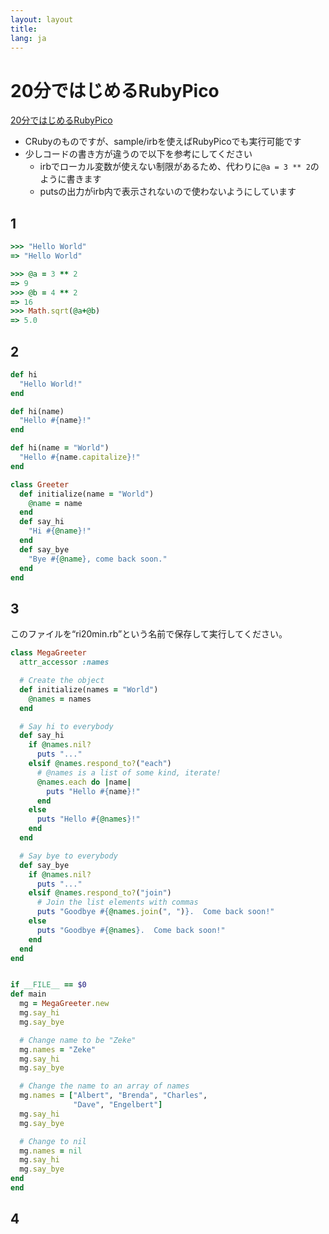 ```yaml
---
layout: layout
title: 
lang: ja
---
```

# 20分ではじめるRubyPico

[20分ではじめるRubyPico](https://www.ruby-lang.org/ja/documentation/quickstart)

- CRubyのものですが、sample/irbを使えばRubyPicoでも実行可能です
- 少しコードの書き方が違うので以下を参考にしてください
  - irbでローカル変数が使えない制限があるため、代わりに`@a = 3 ** 2`のように書きます
  - putsの出力がirb内で表示されないので使わないようにしています

## 1

```ruby
>>> "Hello World"
=> "Hello World"
```

```ruby
>>> @a = 3 ** 2
=> 9
>>> @b = 4 ** 2
=> 16
>>> Math.sqrt(@a+@b)
=> 5.0
```

## 2

```ruby
def hi
  "Hello World!"
end
```

```ruby
def hi(name)
  "Hello #{name}!"
end
```

```ruby
def hi(name = "World")
  "Hello #{name.capitalize}!"
end
```

```ruby
class Greeter
  def initialize(name = "World")
    @name = name
  end
  def say_hi
    "Hi #{@name}!"
  end
  def say_bye
    "Bye #{@name}, come back soon."
  end
end
```

## 3

このファイルを“ri20min.rb”という名前で保存して実行してください。

```ruby
class MegaGreeter
  attr_accessor :names

  # Create the object
  def initialize(names = "World")
    @names = names
  end

  # Say hi to everybody
  def say_hi
    if @names.nil?
      puts "..."
    elsif @names.respond_to?("each")
      # @names is a list of some kind, iterate!
      @names.each do |name|
        puts "Hello #{name}!"
      end
    else
      puts "Hello #{@names}!"
    end
  end

  # Say bye to everybody
  def say_bye
    if @names.nil?
      puts "..."
    elsif @names.respond_to?("join")
      # Join the list elements with commas
      puts "Goodbye #{@names.join(", ")}.  Come back soon!"
    else
      puts "Goodbye #{@names}.  Come back soon!"
    end
  end
end


if __FILE__ == $0
def main
  mg = MegaGreeter.new
  mg.say_hi
  mg.say_bye

  # Change name to be "Zeke"
  mg.names = "Zeke"
  mg.say_hi
  mg.say_bye

  # Change the name to an array of names
  mg.names = ["Albert", "Brenda", "Charles",
              "Dave", "Engelbert"]
  mg.say_hi
  mg.say_bye

  # Change to nil
  mg.names = nil
  mg.say_hi
  mg.say_bye
end
end
```

## 4

